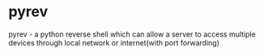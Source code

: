 # pyrev
pyrev - a python reverse shell which can allow a server to access multiple devices through local network or internet(with port forwarding)
